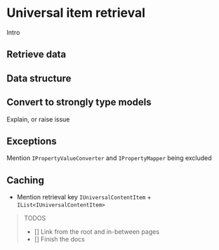 # Universal item retrieval

Intro

## Retrieve data

## Data structure

## Convert to strongly type models

Explain, or raise issue

## Exceptions

Mention `IPropertyValueConverter` and `IPropertyMapper` being excluded

## Caching

* Mention retrieval key `IUniversalContentItem` + `IList<IUniversalContentItem>`

> TODOS
> 
> * [] Link from the root and in-between pages
> * [] Finish the docs